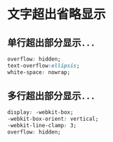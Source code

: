 # 文字超出省略显示

## 单行超出部分显示`...`

```css
overflow: hidden;
text-overflow:ellipsis;
white-space: nowrap;
```

## 多行超出部分显示`...`

```css
display: -webkit-box;
-webkit-box-orient: vertical;
-webkit-line-clamp: 3;
overflow: hidden;
```
